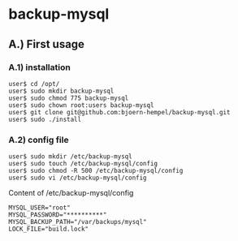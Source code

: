 # backup-mysql

## A.) First usage

### A.1) installation

```
user$ cd /opt/
user$ sudo mkdir backup-mysql
user$ sudo chmod 775 backup-mysql
user$ sudo chown root:users backup-mysql
user$ git clone git@github.com:bjoern-hempel/backup-mysql.git
user$ sudo ./install
```

### A.2) config file

```
user$ sudo mkdir /etc/backup-mysql
user$ sudo touch /etc/backup-mysql/config
user$ sudo chmod -R 500 /etc/backup-mysql/config
user$ sudo vi /etc/backup-mysql/config
```

Content of /etc/backup-mysql/config

```
MYSQL_USER="root"
MYSQL_PASSWORD="**********"
MYSQL_BACKUP_PATH="/var/backups/mysql"
LOCK_FILE="build.lock"
```
